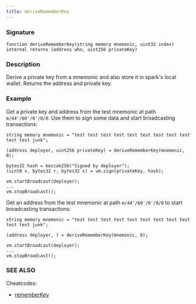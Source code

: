 ```yaml
---
title: deriveRememberKey
---
```


### Signature

```solidity
function deriveRememberKey(string memory mnemonic, uint32 index) internal returns (address who, uint256 privateKey)
```

### Description

Derive a private key from a mnemonic and also store it in spark's local wallet. Returns the address and private key.

### Example

Get a private key and address from the test mnemonic at path `m/44'/60'/0'/0/0`. Use them to sign some data and start broadcasting transactions:

```solidity
string memory mnemonic = "test test test test test test test test test test test junk";

(address deployer, uint256 privateKey) = deriveRememberKey(mnemonic, 0);

bytes32 hash = keccak256("Signed by deployer");
(uint8 v, bytes32 r, bytes32 s) = vm.sign(privateKey, hash);

vm.startBroadcast(deployer);
...
vm.stopBroadcast();
```

Get an address from the test mnemonic at path `m/44'/60'/0'/0/0` to start broadcasting transactions:

```solidity
string memory mnemonic = "test test test test test test test test test test test junk";

(address deployer, ) = deriveRememberKey(mnemonic, 0);

vm.startBroadcast(deployer);
...
vm.stopBroadcast();
```

### SEE ALSO

Cheatcodes:

- [rememberKey](../cheatcodes/remember-key)
